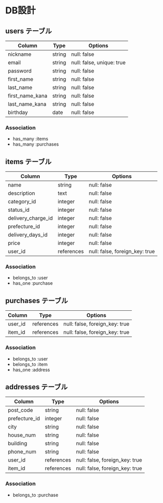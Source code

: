 # DB設計

## users テーブル

| Column          | Type   | Options                   |
|-----------------|--------|---------------------------|
| nickname        | string | null: false               |
| email           | string | null: false, unique: true |
| password        | string | null: false               |
| first_name      | string | null: false               |
| last_name       | string | null: false               |
| first_name_kana | string | null: false               |
| last_name_kana  | string | null: false               |
| birthday        | date   | null: false               |

### Association

* has_many :items
* has_many :purchases

## items テーブル

| Column             | Type       | Options                        |
|--------------------|------------|--------------------------------|
| name               | string     | null: false                    |
| description        | text       | null: false                    |
| category_id        | integer    | null: false                    |
| status_id          | integer    | null: false                    |
| delivery_charge_id | integer    | null: false                    |
| prefecture_id      | integer    | null: false                    |
| delivery_days_id   | integer    | null: false                    |
| price              | integer    | null: false                    |
| user_id            | references | null: false, foreign_key: true |

### Association

* belongs_to :user
* has_one :purchase

## purchases テーブル

| Column  | Type       | Options                       |
|---------|------------|-------------------------------|
| user_id | references | null: false, foreign_key: true |
| item_id | references | null: false, foreign_key: true |

### Association

* belongs_to :user
* belongs_to :item
* has_one :address

## addresses テーブル

| Column        | Type       | Options                        |
|---------------|------------|--------------------------------|
| post_code     | string     | null: false                    |
| prefecture_id | integer    | null: false                    |
| city          | string     | null: false                    |
| house_num     | string     | null: false                    |
| building      | string     | null: false                    |
| phone_num     | string     | null: false                    |
| user_id       | references | null: false, foreign_key: true |
| item_id       | references | null: false, foreign_key: true |

### Association

* belongs_to :purchase